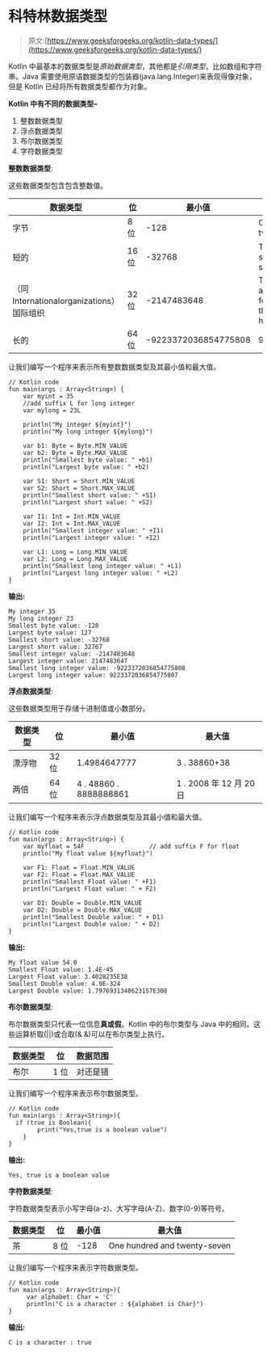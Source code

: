 # 科特林数据类型

> 原文:[https://www.geeksforgeeks.org/kotlin-data-types/](https://www.geeksforgeeks.org/kotlin-data-types/)

Kotlin 中最基本的数据类型是*原始数据类型*，其他都是*引用类型*，比如数组和字符串。Java 需要使用原语数据类型的包装器(java.lang.Integer)来表现得像对象，但是 Kotlin 已经将所有数据类型都作为对象。

**Kotlin 中有不同的数据类型–**

1.  整数数据类型
2.  浮点数据类型
3.  布尔数据类型
4.  字符数据类型

**整数数据类型**:

这些数据类型包含包含整数值。

| 数据类型 | 位 | 最小值 | 最大值 |
| --- | --- | --- | --- |
| 字节 | 8 位 | -128 | One hundred and twenty-seven |
| 短的 | 16 位 | -32768 | Thirty-two thousand seven hundred and sixty-seven |
| （同 Internationalorganizations）国际组织 | 32 位 | -2147483648 | Two billion one hundred and forty-seven million four hundred and eighty-three thousand six hundred and forty-seven |
| 长的 | 64 位 | -9223372036854775808 | 9223372036854775807 |

让我们编写一个程序来表示所有整数数据类型及其最小值和最大值。

```
// Kotlin code
fun main(args : Array<String>) {
    var myint = 35
    //add suffix L for long integer
    var mylong = 23L

    println("My integer ${myint}")
    println("My long integer ${mylong}")

    var b1: Byte = Byte.MIN_VALUE
    var b2: Byte = Byte.MAX_VALUE
    println("Smallest byte value: " +b1)
    println("Largest byte value: " +b2)

    var S1: Short = Short.MIN_VALUE
    var S2: Short = Short.MAX_VALUE
    println("Smallest short value: " +S1)
    println("Largest short value: " +S2)

    var I1: Int = Int.MIN_VALUE
    var I2: Int = Int.MAX_VALUE
    println("Smallest integer value: " +I1)
    println("Largest integer value: " +I2)

    var L1: Long = Long.MIN_VALUE
    var L2: Long = Long.MAX_VALUE
    println("Smallest long integer value: " +L1)
    println("Largest long integer value: " +L2)
}
```

**输出:**

```
My integer 35
My long integer 23
Smallest byte value: -128
Largest byte value: 127
Smallest short value: -32768
Largest short value: 32767
Smallest integer value: -2147483648
Largest integer value: 2147483647
Smallest long integer value: -9223372036854775808
Largest long integer value: 9223372036854775807

```

**浮点数据类型**:

这些数据类型用于存储十进制值或小数部分。

| 数据类型 | 位 | 最小值 | 最大值 |
| --- | --- | --- | --- |
| 漂浮物 | 32 位 | 1.4984647777 | 3 . 38860+38 |
| 两倍 | 64 位 | 4 . 48860 . 8888888861 | 1 . 2008 年 12 月 20 日 |

让我们编写一个程序来表示浮点数据类型及其最小值和最大值。

```
// Kotlin code
fun main(args : Array<String>) {
    var myfloat = 54F                  // add suffix F for float
    println("My float value ${myfloat}")

    var F1: Float = Float.MIN_VALUE
    var F2: Float = Float.MAX_VALUE
    println("Smallest Float value: " +F1)
    println("Largest Float value: " + F2)

    var D1: Double = Double.MIN_VALUE
    var D2: Double = Double.MAX_VALUE
    println("Smallest Double value: " + D1)
    println("Largest Double value: " + D2)
}
```

**输出:**

```
My float value 54.0
Smallest Float value: 1.4E-45
Largest Float value: 3.4028235E38
Smallest Double value: 4.9E-324
Largest Double value: 1.7976931348623157E308

```

**布尔数据类型**:

布尔数据类型只代表一位信息**真或假**。Kotlin 中的布尔类型与 Java 中的相同。这些运算析取(||)或合取(& &)可以在布尔类型上执行。

| 数据类型 | 位 | 数据范围 |
| --- | --- | --- |
| 布尔 | 1 位 | 对还是错 |

让我们编写一个程序来表示布尔数据类型。

```
// Kotlin code
fun main(args : Array<String>){
  if (true is Boolean){
        print("Yes,true is a boolean value")
    }
}
```

**输出:**

```
Yes, true is a boolean value

```

**字符数据类型**:

字符数据类型表示小写字母(a-z)、大写字母(A-Z)、数字(0-9)等符号。

| 数据类型 | 位 | 最小值 | 最大值 |
| --- | --- | --- | --- |
| 茶 | 8 位 | -128 | One hundred and twenty-seven |

让我们编写一个程序来表示字符数据类型。

```
// Kotlin code
fun main(args : Array<String>){
     var alphabet: Char = 'C'
     println("C is a character : ${alphabet is Char}")
}
```

**输出:**

```
C is a character : true

```